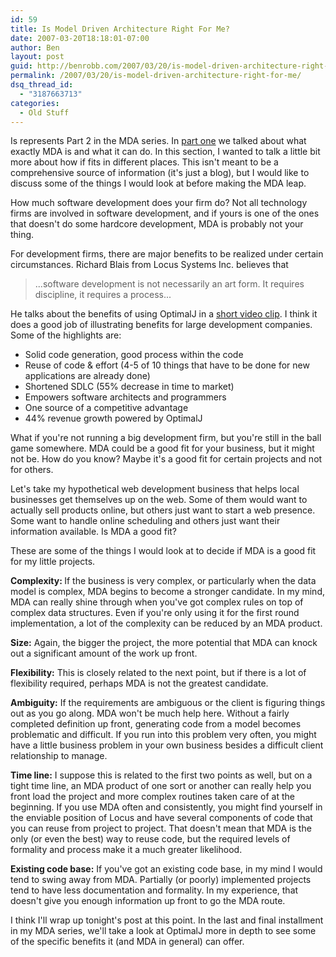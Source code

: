 ```yaml
---
id: 59
title: Is Model Driven Architecture Right For Me?
date: 2007-03-20T18:18:01-07:00
author: Ben
layout: post
guid: http://benrobb.com/2007/03/20/is-model-driven-architecture-right-for-me/
permalink: /2007/03/20/is-model-driven-architecture-right-for-me/
dsq_thread_id:
  - "3187663713"
categories:
  - Old Stuff
---
```

Is represents Part 2 in the MDA series.  In <a href="https://benrobb.com/2007/03/14/model-driven-architecture-part-1/" title="Part 1">part one</a> we talked about what exactly MDA is and what it can do.  In this section, I wanted to talk a little bit more about how if fits in different places.  This isn't meant to be a comprehensive source of information (it's just a blog), but I would like to discuss some of the things I would look at before making the MDA leap.

How much software development does your firm do?  Not all technology firms are involved in software development, and if yours is one of the ones that doesn't do some hardcore development, MDA is probably not your thing.

For development firms, there are major benefits to be realized under certain circumstances.  Richard Blais from Locus Systems Inc. believes that
<blockquote>...software development is not necessarily an art form.  It requires discipline, it requires a process...</blockquote>
He talks about the benefits of using OptimalJ in a <a href="http://www.compuware.com/products/optimalj/1792_ENG_HTML.htm" title="Go this page then click on the Richard Blais video.">short video clip</a>.  I think it does a good job of illustrating benefits for large development companies.  Some of the highlights are:
<ul>
	<li>Solid code generation, good process within the code</li>
	<li>Reuse of code &amp; effort (4-5 of 10 things that have to be done for new applications are already done)</li>
	<li>Shortened SDLC (55% decrease in time to market)</li>
	<li>Empowers software architects and programmers</li>
	<li>One source of a competitive advantage</li>
	<li>44% revenue growth powered by OptimalJ</li>
</ul>
What if you're not running a big development firm, but you're still in the ball game somewhere.  MDA could be a good fit for your business, but it might not be.  How do you know?  Maybe it's a good fit for certain projects and not for others.

Let's take my hypothetical web development business that helps local businesses get themselves up on the web.  Some of them would want to actually sell products online, but others just want to start a web presence.  Some want to handle online scheduling and others just want their information available.  Is MDA a good fit?

These are some of the things I would look at to decide if MDA is a good fit for my little projects.

<strong>Complexity:  </strong>If the business is very complex, or particularly when the data model is complex, MDA begins to become a stronger candidate.  In my mind, MDA can really shine through when you've got complex rules on top of complex data structures.  Even if you're only using it for the first round implementation, a lot of the complexity can be reduced by an MDA product.

<strong>Size:</strong> Again, the bigger the project, the more potential that MDA can knock out a significant amount of the work up front.

<strong>Flexibility:</strong> This is closely related to the next point, but if there is a lot of flexibility required, perhaps MDA is not the greatest candidate.

<strong>Ambiguity:</strong> If the requirements are ambiguous or the client is figuring things out as you go along.  MDA won't be much help here.  Without a fairly completed definition up front, generating code from a model becomes problematic and difficult.  If you run into this problem very often, you might have a little business problem in your own business besides a difficult client relationship to manage.

<strong>Time line:</strong> I suppose this is related to the first two points as well, but on a tight time line, an MDA product of one sort or another can really help you front load the project and more complex routines taken care of at the beginning.  If you use MDA often and consistently, you might find yourself in the enviable position of Locus and have several components of code that you can reuse from project to project.  That doesn't mean that MDA is the only (or even the best) way to reuse code, but the required levels of formality and process make it a much greater likelihood.

<strong>Existing code base:</strong> If you've got an existing code base, in my mind I would tend to swing away from MDA.  Partially (or poorly) implemented projects tend to have less documentation and formality.  In my experience, that doesn't give you enough information up front to go the MDA route.

I think I'll wrap up tonight's post at this point.  In the last and final installment in my MDA series, we'll take a look at OptimalJ more in depth to see some of the specific benefits it (and MDA in general) can offer.